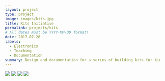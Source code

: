 ```yaml
---
layout: project
type: project
image: images/kits.jpg
title: Kits Initiative
permalink: projects/kits
# All dates must be YYYY-MM-DD format!
date: 2017-07-28
labels:
  - Electronics
  - Teaching
  - Documentation
summary: Design and documentation for a series of building kits for kids made from low-cost, readily available materials.
---
```


<img class="ui image" src="../images/cse_banner.jpg">
<img class="ui image" src="../images/kits_banner.jpg">
<img class="ui image" src="../images/lightsaber_banner.jpg">
<img class="ui image" src="../images/mousebot_banner.jpg">
